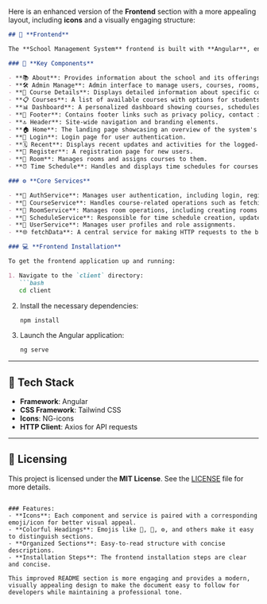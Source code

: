Here is an enhanced version of the **Frontend** section with a more appealing layout, including **icons** and a visually engaging structure:

```markdown
## 🚀 **Frontend**

The **School Management System** frontend is built with **Angular**, ensuring a fully responsive and seamless user experience across various devices. The application is styled using **Tailwind CSS**, allowing for flexibility and customization. **NG-icons** further enhances the user interface, providing a visually engaging experience with a set of high-quality icons.

### 🎨 **Key Components**

- **📚 About**: Provides information about the school and its offerings.
- **🛠 Admin Manage**: Admin interface to manage users, courses, rooms, and schedules.
- **🔎 Course Details**: Displays detailed information about specific courses.
- **📋 Courses**: A list of available courses with options for students to enroll.
- **📊 Dashboard**: A personalized dashboard showing courses, schedules, and notifications.
- **🔗 Footer**: Contains footer links such as privacy policy, contact info, and copyright notices.
- **🔝 Header**: Site-wide navigation and branding elements.
- **🏠 Home**: The landing page showcasing an overview of the system's features.
- **🔐 Login**: Login page for user authentication.
- **🗓 Recent**: Displays recent updates and activities for the logged-in user.
- **📝 Register**: A registration page for new users.
- **🏫 Room**: Manages rooms and assigns courses to them.
- **⏰ Time Schedule**: Handles and displays time schedules for courses.

### ⚙️ **Core Services**

- **🔑 AuthService**: Manages user authentication, including login, registration, and session management.
- **📘 CourseService**: Handles course-related operations such as fetching, creating, and enrolling.
- **🏢 RoomService**: Manages room operations, including creating rooms and assigning courses.
- **📅 ScheduleService**: Responsible for time schedule creation, updates, and deletions.
- **👤 UserService**: Manages user profiles and role assignments.
- **🌐 fetchData**: A central service for making HTTP requests to the backend server.

### 💻 **Frontend Installation**

To get the frontend application up and running:

1. Navigate to the `client` directory:
   ```bash
   cd client
   ```
2. Install the necessary dependencies:
   ```bash
   npm install
   ```
3. Launch the Angular application:
   ```bash
   ng serve
   ```

---

## 📝 **Tech Stack**
- **Framework**: Angular
- **CSS Framework**: Tailwind CSS
- **Icons**: NG-icons
- **HTTP Client**: Axios for API requests

---

## 📑 **Licensing**

This project is licensed under the **MIT License**. See the [LICENSE](LICENSE) file for more details.
```

### Features:
- **Icons**: Each component and service is paired with a corresponding emoji/icon for better visual appeal.
- **Colorful Headings**: Emojis like 🚀, 🎨, ⚙️, and others make it easy to distinguish sections.
- **Organized Sections**: Easy-to-read structure with concise descriptions.
- **Installation Steps**: The frontend installation steps are clear and concise.

This improved README section is more engaging and provides a modern, visually appealing design to make the document easy to follow for developers while maintaining a professional tone.
